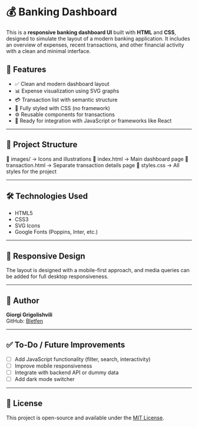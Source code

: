 # 💰 Banking Dashboard

This is a **responsive banking dashboard UI** built with **HTML** and **CSS**, designed to simulate the layout of a modern banking application. It includes an overview of expenses, recent transactions, and other financial activity with a clean and minimal interface.

## 🚀 Features

- ✅ Clean and modern dashboard layout
- 📊 Expense visualization using SVG graphs
- 💳 Transaction list with semantic structure
- 🎨 Fully styled with CSS (no framework)
- ⚙️ Reusable components for transactions
- 🔁 Ready for integration with JavaScript or frameworks like React

---

## 📂 Project Structure

📁 images/ → Icons and illustrations
📄 index.html → Main dashboard page
📄 transaction.html → Separate transaction details page
📄 styles.css → All styles for the project

---

## 🛠️ Technologies Used

- HTML5
- CSS3
- SVG Icons
- Google Fonts (Poppins, Inter, etc.)

---

## 📱 Responsive Design

The layout is designed with a mobile-first approach, and media queries can be added for full desktop responsiveness.

---

## 📌 Author

**Giorgi Grigolishvili**  
GitHub: [Bletfen](https://github.com/Bletfen)

---

## ✅ To-Do / Future Improvements

- [ ] Add JavaScript functionality (filter, search, interactivity)
- [ ] Improve mobile responsiveness
- [ ] Integrate with backend API or dummy data
- [ ] Add dark mode switcher

---

## 📄 License

This project is open-source and available under the [MIT License](LICENSE).

